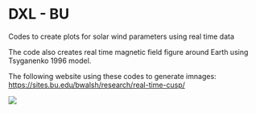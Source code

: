 # DXL - BU
Codes to create plots for solar wind parameters using real time data

The code also creates real time magnetic field figure around Earth using Tsyganenko 1996 model.

The following website using these codes to generate imnages: https://sites.bu.edu/bwalsh/research/real-time-cusp/


![](https://www.dropbox.com/s/qfg3v6pu3khmbt9/Earths_magnetic_field.png?raw=1)
